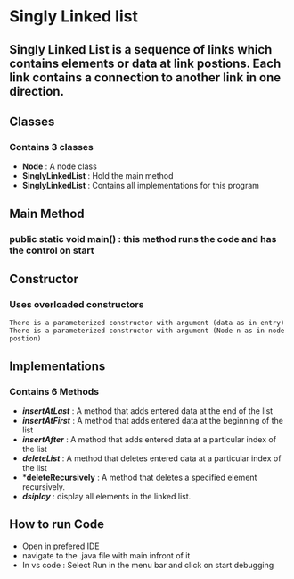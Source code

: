 # Singly Linked list

## **Singly** Linked List is a sequence of **links** which contains elements or data at link postions. Each link contains a connection to another link in one direction.

## Classes

### Contains 3 classes
- **Node** : A node class
- **SinglyLinkedList** : Hold the main method 
- **SinglyLinkedList** : Contains all implementations for this program 

## Main Method
### public static void main() : this method runs the code and has the control on start

## Constructor 
### Uses overloaded constructors
    There is a parameterized constructor with argument (data as in entry)
    There is a parameterized constructor with argument (Node n as in node postion)


## Implementations

### Contains 6 Methods
- ***insertAtLast*** : A method that adds entered data at the end of the list
- ***insertAtFirst*** : A method that adds entered data at the beginning of the list
- ***insertAfter*** : A method that adds entered data at a particular index of the list
- ***deleteList*** : A method that deletes entered data at a particular index of the list
- ***deleteRecursively** : A method that deletes a specified element recursively.
- ***dsiplay*** : display all elements in the linked list.

## How to run Code
-   Open in prefered IDE
-   navigate to the .java file with main infront of it
-   In vs code : Select Run in the menu bar and click on start debugging

